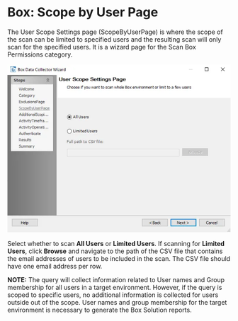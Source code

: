 # Box: Scope by User Page

The User Scope Settings page (ScopeByUserPage) is where the scope of the scan can be limited to
specified users and the resulting scan will only scan for the specified users. It is a wizard page
for the Scan Box Permissions category.

![Box DC Wizard User Scope Settings page](../../../../../../static/img/product_docs/accessanalyzer/admin/datacollector/box/scopebyuser.webp)

Select whether to scan **All Users** or **Limited Users**. If scanning for **Limited Users**, click
**Browse** and navigate to the path of the CSV file that contains the email addresses of users to be
included in the scan. The CSV file should have one email address per row.

**NOTE:** The query will collect information related to User names and Group membership for all
users in a target environment. However, if the query is scoped to specific users, no additional
information is collected for users outside out of the scope. User names and group membership for the
target environment is necessary to generate the Box Solution reports.
